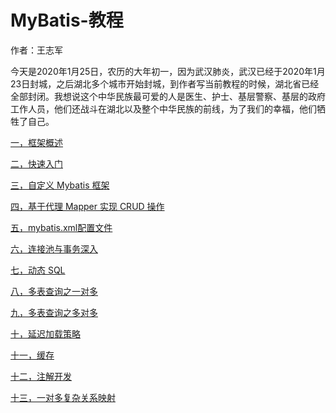 # MyBatis-教程
作者：王志军

今天是2020年1月25日，农历的大年初一，因为武汉肺炎，武汉已经于2020年1月23日封城，之后湖北多个城市开始封城，到作者写当前教程的时候，湖北省已经全部封闭。我想说这个中华民族最可爱的人是医生、护士、基层警察、基层的政府工作人员，他们还战斗在湖北以及整个中华民族的前线，为了我们的幸福，他们牺牲了自己。

[一，框架概述](https://github.com/hwdeveloper/MyBatis-Tutorial/wiki)

[二，快速入门](https://github.com/hwdeveloper/MyBatis-Tutorial/wiki)

[三，自定义 Mybatis 框架](https://github.com/hwdeveloper/MyBatis-Tutorial/wiki)

[四，基于代理 Mapper 实现 CRUD 操作](https://github.com/hwdeveloper/MyBatis-Tutorial/wiki)

[五，mybatis.xml配置文件](https://github.com/hwdeveloper/MyBatis-Tutorial/wiki)

[六，连接池与事务深入](https://github.com/hwdeveloper/MyBatis-Tutorial/wiki)

[七，动态 SQL](https://github.com/hwdeveloper/MyBatis-Tutorial/wiki)

[八，多表查询之一对多 ](https://github.com/hwdeveloper/MyBatis-Tutorial/wiki)

[九，多表查询之多对多](https://github.com/hwdeveloper/MyBatis-Tutorial/wiki)

[十，延迟加载策略](https://github.com/hwdeveloper/MyBatis-Tutorial/wiki)

[十一，缓存 ](https://github.com/hwdeveloper/MyBatis-Tutorial/wiki)

[十二，注解开发](https://github.com/hwdeveloper/MyBatis-Tutorial/wiki)

[十三，一对多复杂关系映射](https://github.com/hwdeveloper/MyBatis-Tutorial/wiki)



